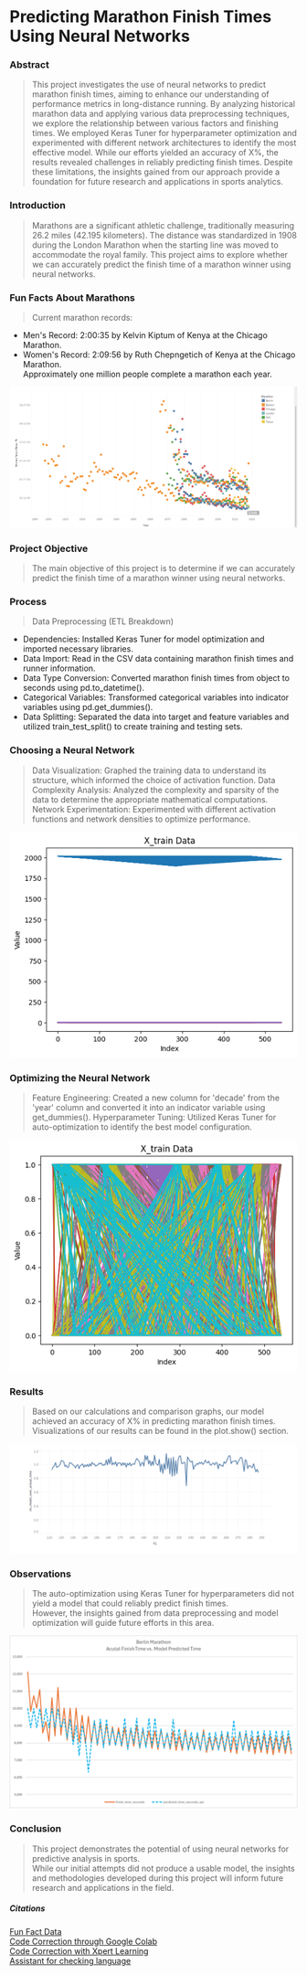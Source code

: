 # Predicting Marathon Finish Times Using Neural Networks

### Abstract
>This project investigates the use of neural networks to predict marathon finish times, aiming to enhance our understanding of performance metrics in long-distance running. By analyzing historical marathon data and applying various data preprocessing techniques, we explore the relationship between various factors and finishing times. We employed Keras Tuner for hyperparameter optimization and experimented with different network architectures to identify the most effective model. While our efforts yielded an accuracy of X%, the results revealed challenges in reliably predicting finish times. Despite these limitations, the insights gained from our approach provide a foundation for future research and applications in sports analytics.

### Introduction
>Marathons are a significant athletic challenge, traditionally measuring 26.2 miles (42.195 kilometers). The distance was standardized in 1908 during the London Marathon when the starting line was moved to accommodate the royal family. This project aims to explore whether we can accurately predict the finish time of a marathon winner using neural networks.

### Fun Facts About Marathons
>Current marathon records:
- Men's Record: 2:00:35 by Kelvin Kiptum of Kenya at the Chicago Marathon.
- Women's Record: 2:09:56 by Ruth Chepngetich of Kenya at the Chicago Marathon.</br>
Approximately one million people complete a marathon each year.
<img title="Raw Marathon Winner Data" alt="Alt text" src="/output_data/prjt_4_raw_data_scatter.png">

### Project Objective
>The main objective of this project is to determine if we can accurately predict the finish time of a marathon winner using neural networks.

### Process
>Data Preprocessing (ETL Breakdown)
- Dependencies: Installed Keras Tuner for model optimization and imported necessary libraries.
- Data Import: Read in the CSV data containing marathon finish times and runner information.
- Data Type Conversion: Converted marathon finish times from object to seconds using pd.to_datetime().
- Categorical Variables: Transformed categorical variables into indicator variables using pd.get_dummies().
- Data Splitting: Separated the data into target and feature variables and utilized train_test_split() to create training and testing sets.

### Choosing a Neural Network
>Data Visualization: Graphed the training data to understand its structure, which informed the choice of activation function.
Data Complexity Analysis: Analyzed the complexity and sparsity of the data to determine the appropriate mathematical computations.
Network Experimentation: Experimented with different activation functions and network densities to optimize performance.
<img title="indicator variables standarized" alt="Alt text" src="/output_data/X_train_graph_1.png">

### Optimizing the Neural Network
>Feature Engineering: Created a new column for 'decade' from the 'year' column and converted it into an indicator variable using get_dummies().
Hyperparameter Tuning: Utilized Keras Tuner for auto-optimization to identify the best model configuration.
<img title="data withh all indicator variables standarized" alt="Alt text" src="/output_data/X_train_graph_2.png">

### Results
>Based on our calculations and comparison graphs, our model achieved an accuracy of X% in predicting marathon finish times. Visualizations of our results can be found in the plot.show() section.
<img title="model predictions over actual time" alt="Alt text" src="/output_data/nn_model_over_actual.png">

### Observations
>The auto-optimization using Keras Tuner for hyperparameters did not yield a model that could reliably predict finish times.</br> However, the insights gained from data preprocessing and model optimization will guide future efforts in this area.
<img title="Berlin Marathon Predictions vs. Actual" alt="Alt text" src="/output_data/berlin_act_vs_pred_cleaned.png">

### Conclusion
>This project demonstrates the potential of using neural networks for predictive analysis in sports. </br> While our initial attempts did not produce a usable model, the insights and methodologies developed during this project will inform future research and applications in the field.

##### Citations
[Fun Fact Data](https://www.ineos159challenge.com/news/the-history-of-the-marathon) </br>
[Code Correction through Google Colab](https://colab.research.google.com/) </br>
[Code Correction with Xpert Learning](https://bootcampspot.instructure.com/courses/5580/external_tools/313) </br>
[Assistant for checking language](https://chatgpt.com)

